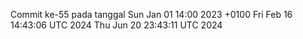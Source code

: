 Commit ke-55 pada tanggal Sun Jan 01 14:00 2023 +0100
Fri Feb 16 14:43:06 UTC 2024
Thu Jun 20 23:43:11 UTC 2024
